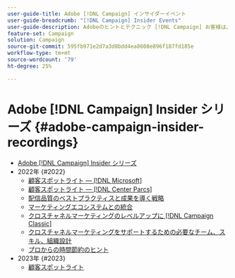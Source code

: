 ```yaml
---
user-guide-title: Adobe [!DNL Campaign] インサイダーイベント
user-guide-breadcrumb: "[!DNL Campaign] Insider Events"
user-guide-description: Adobeのヒントとテクニック [!DNL Campaign] お客様は、クロスチャネルマーケティング戦略の発展、チームマーケティングの実践者スキルの向上、組織がより高度なクロスチャネルマーケティング戦略を立ち上げるのに役立ちます。
feature-set: Campaign
solution: Campaign
source-git-commit: 595fb971e2d7a3d8bdd4ea8608e896f187fd185e
workflow-type: tm+mt
source-wordcount: '79'
ht-degree: 25%

---
```



# Adobe [!DNL Campaign] Insider シリーズ {#adobe-campaign-insider-recordings}

+ [Adobe [!DNL Campaign] Insider シリーズ](overview.md)
+ 2022年 {#2022}
   + [顧客スポットライト — [!DNL Microsoft]](2022/microsoft.md)
   + [顧客スポットライト — [!DNL Center Parcs]](2022/center-parcs.md)
   + [配信品質のベストプラクティスと成果を導く戦略](2022/deliverability-best-practices.md)
   + [マーケティングエコシステムとの統合](2022/integrations.md)
   + [クロスチャネルマーケティングのレベルアップに [!DNL Campaign Classic]](2022/cross-channel.md)
   + [クロスチャネルマーケティングをサポートするための必要なチーム、スキル、組織設計](2022/team-skills-org-design.md)
   + [プロからの時間節約のヒント](2022/tips.md)
+ 2023年 {#2023}
   + [顧客スポットライト](2023/customer-spotlight-center-parcs.md)